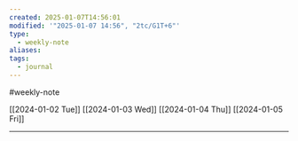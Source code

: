 ```yaml
---
created: 2025-01-07T14:56:01
modified: '"2025-01-07 14:56", "2tc/G1T+6"'
type:
  - weekly-note
aliases: 
tags:
  - journal
---
```

#weekly-note 

[[2024-01-02 Tue]]
[[2024-01-03 Wed]]
[[2024-01-04 Thu]]
[[2024-01-05 Fri]]




----


